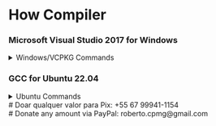 # How Compiler
### Microsoft Visual Studio 2017 for Windows
<details>
<summary>Windows/VCPKG Commands</summary>
  
```bash
git clone https://github.com/Microsoft/vcpkg
cd ./vcpkg
./bootstrap-vcpkg.bat
./vcpkg integrate install
./vcpkg install --triplet x64-windows boost-iostreams boost-asio boost-system boost-filesystem boost-variant boost-lockfree luajit libmariadb pugixml cryptopp fmt mpir
```
After go to folder open TibiaCore\compiler\vc17\theforgottenserver.vcxproj<br>
Wait for load all libs...<br>
And copiler project!
</details>

### GCC for Ubuntu 22.04
<details>
<summary>Ubuntu Commands</summary>
  
```bash
sudo apt install git cmake build-essential libluajit-5.1-dev libmariadb-dev-compat libboost-date-time-dev libboost-filesystem-dev libboost-system-dev libboost-iostreams-dev libpugixml-dev libgmp3-dev libcrypto++-dev libfmt-dev libjsoncpp-dev
git clone https://github.com/RCP91/TibiaCore.git
cd TibiaCore/compiler
mkdir build && cd build
cmake ..
make
```
### GCC Build Anti-RollBack for Ubuntu
<details>
<summary> Ubuntu Commands with gdb</summary>
  
```
sudo apt-get install gdb
cd compiler
mkdir build && cd build
cmake -D CMAKE_BUILD_TYPE=RelWithDebInfo ..
make
```
</details>
</details>
# Doar qualquer valor para Pix: +55 67 99941-1154<br>
# Donate any amount via PayPal: roberto.cpmg@gmail.com
